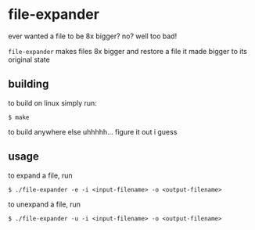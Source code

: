 # file-expander
ever wanted a file to be 8x bigger? no? well too bad! 

`file-expander` makes files 8x bigger and restore a file it made bigger to its original state

## building
to build  on linux simply run:
```
$ make
```
to build anywhere else uhhhhh... figure it out i guess

## usage
to expand a file, run
```
$ ./file-expander -e -i <input-filename> -o <output-filename>
```
to unexpand a file, run
```
$ ./file-expander -u -i <input-filename> -o <output-filename>
```
